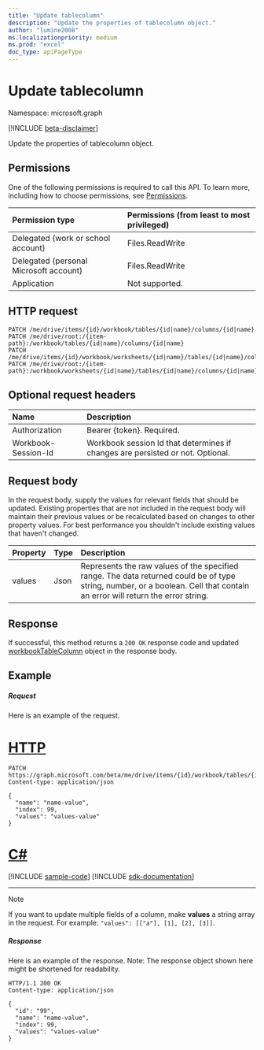 ```yaml
---
title: "Update tablecolumn"
description: "Update the properties of tablecolumn object."
author: "lumine2008"
ms.localizationpriority: medium
ms.prod: "excel"
doc_type: apiPageType
---
```


# Update tablecolumn

Namespace: microsoft.graph

[!INCLUDE [beta-disclaimer](../../includes/beta-disclaimer.md)]

Update the properties of tablecolumn object.
## Permissions
One of the following permissions is required to call this API. To learn more, including how to choose permissions, see [Permissions](/graph/permissions-reference).

|Permission type      | Permissions (from least to most privileged)              |
|:--------------------|:---------------------------------------------------------|
|Delegated (work or school account) | Files.ReadWrite    |
|Delegated (personal Microsoft account) | Files.ReadWrite    |
|Application | Not supported. |

## HTTP request
<!-- { "blockType": "ignored" } -->
```http
PATCH /me/drive/items/{id}/workbook/tables/{id|name}/columns/{id|name}
PATCH /me/drive/root:/{item-path}:/workbook/tables/{id|name}/columns/{id|name}
PATCH /me/drive/items/{id}/workbook/worksheets/{id|name}/tables/{id|name}/columns/{id|name}
PATCH /me/drive/root:/{item-path}:/workbook/worksheets/{id|name}/tables/{id|name}/columns/{id|name}
```
## Optional request headers
| Name       | Description|
|:-----------|:-----------|
| Authorization  | Bearer {token}. Required. |
| Workbook-Session-Id  | Workbook session Id that determines if changes are persisted or not. Optional.|

## Request body
In the request body, supply the values for relevant fields that should be updated. Existing properties that are not included in the request body will maintain their previous values or be recalculated based on changes to other property values. For best performance you shouldn't include existing values that haven't changed.

| Property	   | Type	|Description|
|:---------------|:--------|:----------|
|values|Json|Represents the raw values of the specified range. The data returned could be of type string, number, or a boolean. Cell that contain an error will return the error string.|

## Response

If successful, this method returns a `200 OK` response code and updated [workbookTableColumn](../resources/workbooktablecolumn.md) object in the response body.
## Example
##### Request
Here is an example of the request.

# [HTTP](#tab/http)
<!-- {
  "blockType": "request",
  "name": "update_tablecolumn"
}-->
```http
PATCH https://graph.microsoft.com/beta/me/drive/items/{id}/workbook/tables/{id|name}/columns/{id|name}
Content-type: application/json

{
  "name": "name-value",
  "index": 99,
  "values": "values-value"
}
```

# [C#](#tab/csharp)
[!INCLUDE [sample-code](../includes/snippets/csharp/update-tablecolumn-csharp-snippets.md)]
[!INCLUDE [sdk-documentation](../includes/snippets/snippets-sdk-documentation-link.md)]

---

> [!NOTE]
> If you want to update multiple fields of a column, make **values** a string array in the request. For example: `"values": [["a"], [1], [2], [3]]`.

##### Response
Here is an example of the response. Note: The response object shown here might be shortened for readability.
<!-- {
  "blockType": "response",
  "truncated": true,
  "@odata.type": "microsoft.graph.workbookTableColumn"
} -->
```http
HTTP/1.1 200 OK
Content-type: application/json

{
  "id": "99",
  "name": "name-value",
  "index": 99,
  "values": "values-value"
}
```

<!-- uuid: 8fcb5dbc-d5aa-4681-8e31-b001d5168d79
2015-10-25 14:57:30 UTC -->
<!--
{
  "type": "#page.annotation",
  "description": "Update tablecolumn",
  "keywords": "",
  "section": "documentation",
  "tocPath": "",
  "suppressions": [
  ]
}
-->


